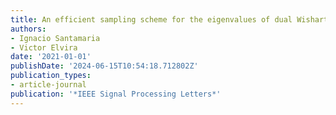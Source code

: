 ```yaml
---
title: An efficient sampling scheme for the eigenvalues of dual Wishart matrices
authors:
- Ignacio Santamaria
- Victor Elvira
date: '2021-01-01'
publishDate: '2024-06-15T10:54:18.712802Z'
publication_types:
- article-journal
publication: '*IEEE Signal Processing Letters*'
---
```

